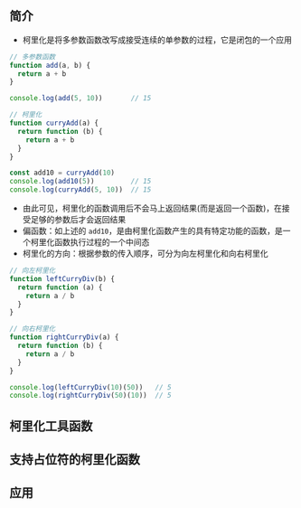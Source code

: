## 简介

+ 柯里化是将多参数函数改写成接受连续的单参数的过程，它是闭包的一个应用
```js
// 多参数函数
function add(a, b) {
  return a + b
}

console.log(add(5, 10))       // 15

// 柯里化
function curryAdd(a) {
  return function (b) {
    return a + b
  }
}

const add10 = curryAdd(10)
console.log(add10(5))         // 15
console.log(curryAdd(5, 10))  // 15
```

+ 由此可见，柯里化的函数调用后不会马上返回结果(而是返回一个函数)，在接受足够的参数后才会返回结果
+ 偏函数：如上述的 `add10`，是由柯里化函数产生的具有特定功能的函数，是一个柯里化函数执行过程的一个中间态
+ 柯里化的方向：根据参数的传入顺序，可分为向左柯里化和向右柯里化
```js
// 向左柯里化
function leftCurryDiv(b) {
  return function (a) {
    return a / b
  }
}

// 向右柯里化
function rightCurryDiv(a) {
  return function (b) {
    return a / b
  }
}

console.log(leftCurryDiv(10)(50))   // 5
console.log(rightCurryDiv(50)(10))  // 5
```






## 柯里化工具函数

## 支持占位符的柯里化函数

## 应用
